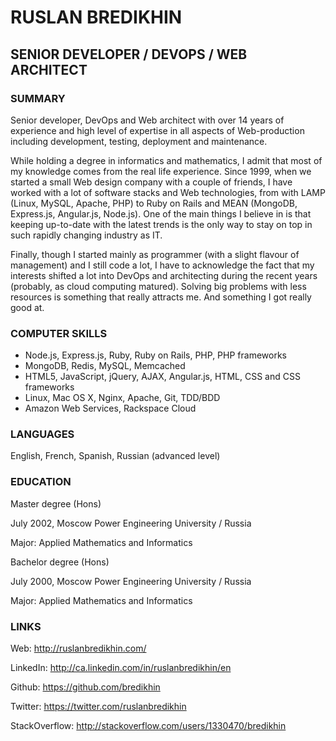 RUSLAN BREDIKHIN
================

SENIOR DEVELOPER / DEVOPS / WEB ARCHITECT
-----------------------------------------

### SUMMARY

Senior developer, DevOps and Web architect with over 14 years of experience and high level of expertise in all aspects of Web-production including development, testing, deployment and maintenance.

While holding a degree in informatics and mathematics, I admit that most of my knowledge comes from the real life experience. Since 1999, when we started a small Web design company with a couple of friends, I have worked with a lot of software stacks and Web technologies, from with LAMP (Linux, MySQL, Apache, PHP) to Ruby on Rails and MEAN (MongoDB, Express.js, Angular.js, Node.js). One of the main things I believe in is that keeping up-to-date with the latest trends is the only way to stay on top in such rapidly changing industry as IT.

Finally, though I started mainly as programmer (with a slight flavour of management) and I still code a lot, I have to acknowledge the fact that my interests shifted a lot into DevOps and architecting during the recent years (probably, as cloud computing matured). Solving big problems with less resources is something that really attracts me. And something I got really good at.

### COMPUTER SKILLS

* Node.js, Express.js, Ruby, Ruby on Rails, PHP, PHP frameworks
* MongoDB, Redis, MySQL, Memcached
* HTML5, JavaScript, jQuery, AJAX, Angular.js, HTML, CSS and CSS frameworks
* Linux, Mac OS X, Nginx, Apache, Git, TDD/BDD
* Amazon Web Services, Rackspace Cloud

### LANGUAGES

English, French, Spanish, Russian (advanced level)

### EDUCATION

Master degree (Hons)

July 2002, Moscow Power Engineering University / Russia

Major: Applied Mathematics and Informatics

Bachelor degree (Hons)

July 2000, Moscow Power Engineering University / Russia

Major: Applied Mathematics and Informatics

### LINKS

Web: http://ruslanbredikhin.com/

LinkedIn: http://ca.linkedin.com/in/ruslanbredikhin/en

Github: https://github.com/bredikhin

Twitter: https://twitter.com/ruslanbredikhin

StackOverflow: http://stackoverflow.com/users/1330470/bredikhin